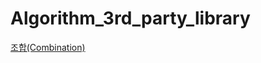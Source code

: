 # Algorithm_3rd_party_library

[조합(Combination)](https://github.com/DevHyeonseong/Algorithm_3rd_party_library/blob/master/Combination.java)

